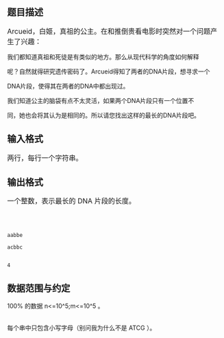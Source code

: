 ## 题目描述

<p><span style="font-size: medium">Arcueid，白姬，真祖的公主。在和推倒贵看电影时突然对一个问题产生了兴趣：<br>
   我们都知道真祖和死徒是有类似的地方。那么从现代科学的角度如何解释<br>
   呢？自然就得研究遗传密码了。Arcueid得知了两者的DNA片段，想寻求一个<br>
   DNA片段，使得其在两者的DNA中都出现过。<br>
   我们知道公主的脑袋有点不太灵活，如果两个DNA片段只有一个位置不<br>
   同，她也会将其认为是相同的。所以请您找出这样的最长的DNA片段吧。</span></p>
<p></p>

## 输入格式

<p><span style="font-size: medium">两行，每行一个字符串。</span></p>
<p></p>

## 输出格式

<p><span style="font-size: medium">一个整数，表示最长的 DNA 片段的长度。</span></p>
<p><span style="font-size: medium"><br></span></p>
<p></p>

```input1
aabbe
acbbc
```
```output1
4
```
## 数据范围与约定

<p>100% 的数据 n<=10^5;m<=10^5 。<br><br>
  每个串中只包含小写字母（别问我为什么不是 ATCG ）。<br><br></p>

